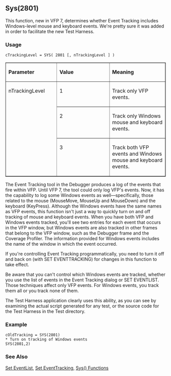 ## Sys(2801)

This function, new in VFP 7, determines whether Event Tracking includes Windows-level mouse and keyboard events. We're pretty sure it was added in order to facilitate the new Test Harness.

### Usage

```foxpro
cTrackingLevel = SYS( 2801 [, nTrackingLevel ] )
```
<table border cellspacing=0 cellpadding=0 width=100%>
<tr>
  <td width=32% valign=top>
  <p><b>Parameter</b></p>
  </td>
  <td width=23% valign=top>
  <p><b>Value</b></p>
  </td>
  <td width=45% valign=top>
  <p><b>Meaning</b></p>
  </td>
 </tr>
<tr>
  <td width=32% rowspan=3 valign=top>
  <p>nTrackingLevel</p>
  </td>
  <td width=23% valign=top>
  <p>1</p>
  </td>
  <td width=45% valign=top>
  <p>Track only VFP events.</p>
  </td>
 </tr>
<tr>
  <td width=33% valign=top>
  <p>2</p>
  </td>
  <td width=67% valign=top>
  <p>Track only Windows mouse and keyboard events.</p>
  </td>
 </tr>
<tr>
  <td width=33% valign=top>
  <p>3</p>
  </td>
  <td width=67% valign=top>
  <p>Track both VFP events and Windows mouse and keyboard events.</p>
  </td>
 </tr>
</table>

The Event Tracking tool in the Debugger produces a log of the events that fire within VFP. Until VFP 7, the tool could only log VFP's events. Now, it has the capability to log some Windows events as well&mdash;specifically, those related to the mouse (MouseMove, MouseUp and MouseDown) and the keyboard (KeyPress). Although the Windows events have the same names as VFP events, this function isn't just a way to quickly turn on and off tracking of mouse and keyboard events. When you have both VFP and Windows events tracked, you'll see two entries for each event that occurs in the VFP window, but Windows events are also tracked in other frames that belong to the VFP window, such as the Debugger frame and the Coverage Profiler. The information provided for Windows events includes the name of the window in which the event occurred.

If you're controlling Event Tracking programmatically, you need to turn it off and back on (with SET EVENTTRACKING) for changes in this function to take effect.

Be aware that you can't control which Windows events are tracked, whether you use the list of events in the Event Tracking dialog or SET EVENTLIST. Those techniques affect only VFP events. For Windows events, you track them all or you track none of them.

The Test Harness application clearly uses this ability, as you can see by examining the actual script generated for any test, or the source code for the Test Harness in the Test directory.

### Example

```foxpro
cOldTracking = SYS(2801)
* Turn on tracking of Windows events
SYS(2801,2)
```
### See Also

[Set EventList](s4g679.md), [Set EventTracking](s4g679.md), [Sys() Functions](s4g895.md)